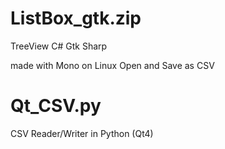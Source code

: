 # ListBox_gtk.zip
TreeView C# Gtk Sharp

made with Mono on Linux
Open and Save as CSV

# Qt_CSV.py
CSV Reader/Writer in Python (Qt4)
